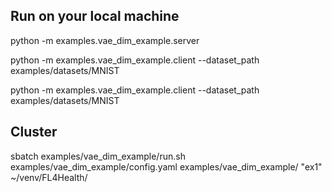 ## Run on your local machine
python -m examples.vae_dim_example.server 

python -m examples.vae_dim_example.client --dataset_path examples/datasets/MNIST

python -m examples.vae_dim_example.client --dataset_path examples/datasets/MNIST

## Cluster
sbatch examples/vae_dim_example/run.sh examples/vae_dim_example/config.yaml examples/vae_dim_example/ "ex1" ~/venv/FL4Health/